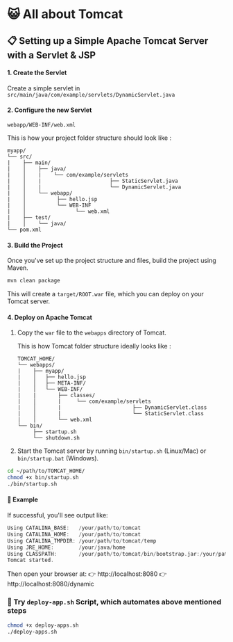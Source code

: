 # :smiley_cat: All about Tomcat

## :clipboard: Setting up a Simple Apache Tomcat Server with a Servlet & JSP

#### 1. Create the Servlet
Create a simple servlet in `src/main/java/com/example/servlets/DynamicServlet.java`

#### 2. Configure the new Servlet 
`webapp/WEB-INF/web.xml`

This is how your project folder structure should look like :

```pgsql
myapp/
└── src/
|    ├── main/
|    │    ├── java/
|    │    |    └── com/example/servlets
|    │    |                      ├── StaticServlet.java
|    │    |                      └── DynamicServlet.java
|    │    └── webapp/
|    │          ├── hello.jsp
|    │          └── WEB-INF
|    │                └── web.xml
|    ├── test/
|    │    └── java/
└── pom.xml
```

#### 3. Build the Project

Once you've set up the project structure and files, build the project using Maven.

```bash
mvn clean package
```

This will create a `target/ROOT.war` file, which you can deploy on your Tomcat server.

#### 4. Deploy on Apache Tomcat

1. Copy the `war` file to the `webapps` directory of Tomcat.
   
    This is how Tomcat folder structure ideally looks like :

    ```pgsql
    TOMCAT_HOME/
    └── webapps/
    |    ├── myapp/
    |    │   ├── hello.jsp
    |    │   ├── META-INF/
    |    │   └── WEB-INF/
    |    |       ├── classes/
    |    │       |     └── com/example/servlets
    |    │       |                       ├── DynamicServlet.class
    |    │       |                       └── StaticServlet.class
    |    │       └── web.xml
    └── bin/
         ├── startup.sh
         └── shutdown.sh
    ```
2. Start the Tomcat server by running `bin/startup.sh` (Linux/Mac) or `bin/startup.bat` (Windows).

```bash
cd ~/path/to/TOMCAT_HOME/
chmod +x bin/startup.sh
./bin/startup.sh
```

#### 📌 Example

If successful, you'll see output like:

```swift
Using CATALINA_BASE:   /your/path/to/tomcat
Using CATALINA_HOME:   /your/path/to/tomcat
Using CATALINA_TMPDIR: /your/path/to/tomcat/temp
Using JRE_HOME:        /your/java/home
Using CLASSPATH:       /your/path/to/tomcat/bin/bootstrap.jar:/your/path/to/tomcat/bin/tomcat-juli.jar
Tomcat started.
```

Then open your browser at:
👉 http://localhost:8080
👉 http://localhost:8080/dynamic


### :robot: Try `deploy-app.sh` Script, which automates above mentioned steps

```bash
chmod +x deploy-apps.sh
./deploy-apps.sh
```